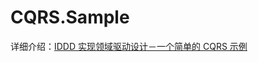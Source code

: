 # CQRS.Sample

详细介绍：[IDDD 实现领域驱动设计－一个简单的 CQRS 示例](http://www.cnblogs.com/xishuai/p/iddd-cqrs-samlpe.html)
